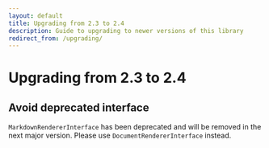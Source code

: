 ```yaml
---
layout: default
title: Upgrading from 2.3 to 2.4
description: Guide to upgrading to newer versions of this library
redirect_from: /upgrading/
---
```


# Upgrading from 2.3 to 2.4

## Avoid deprecated interface

`MarkdownRendererInterface` has been deprecated and will be removed in the next major version. Please use `DocumentRendererInterface` instead.
